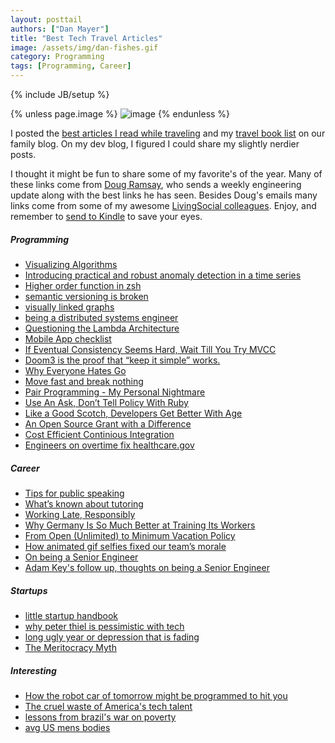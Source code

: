 ```yaml
---
layout: posttail
authors: ["Dan Mayer"]
title: "Best Tech Travel Articles"
image: /assets/img/dan-fishes.gif
category: Programming
tags: [Programming, Career]
---
```

{% include JB/setup %}

{% unless page.image %}
![image](/assets/img/dan-fishes.gif)
{% endunless %}

I posted the [best articles I read while traveling](http://millermayersadventures.com/2015/01/24/best-articles-i-read-while-traveling/) and my [travel book list](http://millermayersadventures.com/2015/01/18/reading-while-traveling/) on our family blog. On my dev blog, I figured I could share my slightly nerdier posts.

I thought it might be fun to share some of my favorite's of the year. Many of these links come from [Doug Ramsay](https://www.linkedin.com/in/dougramsay), who sends a weekly engineering update along with the best links he has seen. Besides Doug's emails many links come from some of my awesome [LivingSocial colleagues](https://techblog.livingsocial.com/). Enjoy, and remember to [send to Kindle](http://www.amazon.com/gp/sendtokindle) to save your eyes.

##### Programming

* [Visualizing Algorithms](http://bost.ocks.org/mike/algorithms/)
* [Introducing practical and robust anomaly detection in a time series](https://blog.twitter.com/2015/introducing-practical-and-robust-anomaly-detection-in-a-time-series)
* [Higher order function in zsh](http://yannesposito.com/Scratch/en/blog/Higher-order-function-in-zsh/)
* [semantic versioning is broken](https://gist.github.com/jashkenas/cbd2b088e20279ae2c8e)
* [visually linked graphs](http://flowingdata.com/2014/10/15/linked-small-multiples/)
* [being a distributed systems engineer](http://the-paper-trail.org/blog/distributed-systems-theory-for-the-distributed-systems-engineer/)
* [Questioning the Lambda Architecture](http://radar.oreilly.com/2014/07/questioning-the-lambda-architecture.html)
* [Mobile App checklist](http://www.luster.io/blog/9-29-14-mobile-web-checklist.html)
* [If Eventual Consistency Seems Hard, Wait Till You Try MVCC](http://www.xaprb.com/blog/2014/12/08/eventual-consistency-simpler-than-mvcc/)
* [Doom3 is the proof that “keep it simple” works.](http://www.codergears.com/Blog/?p=1103)
* [Why Everyone Hates Go](http://npf.io/2014/10/why-everyone-hates-go/)
* [Move fast and break nothing](http://zachholman.com/talk/move-fast-break-nothing/)
* [Pair Programming - My Personal Nightmare](http://www.bennorthrop.com/Essays/2013/pair-programming-my-personal-nightmare.php)
* [Use An Ask, Don’t Tell Policy With Ruby](http://patshaughnessy.net/2014/2/10/use-an-ask-dont-tell-policy-with-ruby)
* [Like a Good Scotch, Developers Get Better With Age](http://www.wired.com/wiredenterprise/2013/04/developers-age/)
* [An Open Source Grant with a Difference](https://blog.engineyard.com/2014/gittip-open-source-grant)
* [Cost Efficient Continious Integration](http://taras.glek.net/blog/2014/02/06/cost-efficient-continious-integration/)
* [Engineers on overtime fix healthcare.gov](http://content.time.com/time/printout/0,8816,2166770,00.html)

##### Career

* [Tips for public speaking](http://speaking.io/)
* [What’s known about tutoring](http://jorendorff.github.io/hackday/2013/tutoring/)
* [Working Late, Responsibly](http://dan.carley.co/blog/2014/05/21/working-late-responsibly/)
* [Why Germany Is So Much Better at Training Its Workers](http://www.theatlantic.com/business/archive/2014/10/why-germany-is-so-much-better-at-training-its-workers/381550/)
* [From Open (Unlimited) to Minimum Vacation Policy](http://www.paperplanes.de/2014/12/10/from-open-to-minimum-vacation-policy.html)
* [How animated gif selfies fixed our team’s morale](http://www.threechords.org/blog/how-animated-gif-selfies-fixed-our-teams-morale/)
* [On being a Senior Engineer](http://www.kitchensoap.com/2012/10/25/on-being-a-senior-engineer/)
* [Adam Key's follow up, thoughts on being a Senior Engineer](http://therealadam.com/2013/03/11/thoughts-on-being-a-senior-engineer/)

##### Startups

* [little startup handbook](http://little-startup-handbook.dojo4.com/)
* [why peter thiel is pessimistic with tech](http://danwang.co/why-is-peter-thiel-pessimistic-about-technological-innovation/)
* [long ugly year or depression that is fading](http://moz.com/rand/long-ugly-year-depression-thats-finally-fading/)
* [The Meritocracy Myth](http://www.ncsociology.org/sociationtoday/v21/merit.htm)

##### Interesting

* [How the robot car of tomorrow might be programmed to hit you](http://www.wired.com/2014/05/the-robot-car-of-tomorrow-might-just-be-programmed-to-hit-you/)
* [The cruel waste of America's tech talent](http://www.nytimes.com/2015/01/16/opinion/the-cruel-waste-of-americas-tech-talent.html?_r=1)
* [lessons from brazil's war on poverty](http://fivethirtyeight.com/features/lessons-from-brazils-war-on-poverty/)
* [avg US mens bodies](http://www.theatlantic.com/national/archive/2013/10/this-is-the-average-mans-body/280194/)